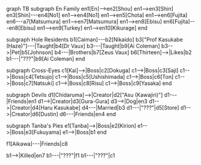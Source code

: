graph TB
subgraph En Family
en1[En]-->en2[Shou]
en1-->en3[Shin]
en3[Shin]---en4[No1]
en1-->en4[No1]
en1-->en5[Chota]
en1-->en6[Fujita]
en6---a7[Matsumura]
en1-->en7[Matsumura]
en1-->en8[Ebisu]
en6[Fujita]---en8[Ebisu]
en1-->en9[Turkey]
en1-->en10[Kikurage]
end

subgraph Hole Residents
b1[Caiman]---b2[Nikaido]
b3["Prof Kasukabe (Haze)"]---|Taught|b4[Dr Vaux]
b3---|Taught|b9[Ai Coleman]
b3-->|Pet|b5[Johnson]
b4---|Brothers|b7[Zeus Vaux]
b6[Thirteen]-->|Likes|b2
b1---|"???"|b9[Ai Coleman]
end

subgraph Cross-Eyes
c1[Kai]-->|Boss|c2[Dokuga]
c1-->|Boss|c3[Saji]
c1-->|Boss|c4[Tetsujo]
c1-->|Boss|c5[Ushishimada]
c1-->|Boss|c6[Ton]
c1-->|Boss|c7[Natsuki]
c1-->|Boss|c8[Risu]
c1-->|Boss|c9[Yasaka]
end

subgraph Devils
d1[Chidaruma]-->|Creator|d2["Asu (Kawajiri)"]
d1---|Friends|en1
d1-->|Creator|d3[Gura-Gura]
d3-->|Dog|en3
d1-->|Creator|d4[Haru Kasukabe]
d4---|Married|b3
d1---|"???"|d5[Store]
d1-->|Creator|d6[Dustin]
d6---|Friends|en4
end

subgraph Tanba's Pies
e1[Tanba]-->|Boss|e2[Kirion]
e1-->|Boss|e3[Fukuyama]
e1-->|Boss|b1
end

f1[Aikawa]---|Friends|c8

b1-->|Killed|en7
b1---|"???"|f1
b1---|"???"|c1